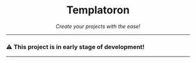 <h1 align="center">Templatoron</h1>

<p align=center><i>Create your projects with the ease!</i></p>

---

### ⚠️ This project is in early stage of development!

---